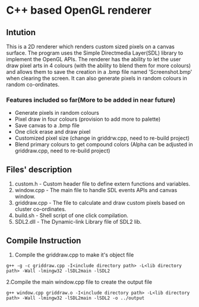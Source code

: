 # C++ based OpenGL renderer

## Intution

This is a 2D renderer which renders custom sized pixels on a canvas surface. The program uses the Simple Directmedia Layer(SDL) library to implement the OpenGL APIs. The renderer has the ability to let the user draw pixel arts in 4 colours (with the ability to blend them for more colours) and allows them to save the creation in a .bmp file named 'Screenshot.bmp' when clearing the screen. It can also generate pixels in random colours in random co-ordinates. 

### Features included so far(More to be added in near future)

- Generate pixels in random colours
- Pixel draw in four colours (provision to add more to palette)
- Save canvas to a .bmp file
- One click erase and draw pixel
- Customized pixel size (change in griddrw.cpp, need to re-build project)
- Blend primary colours to get compound colors (Alpha can be adjusted in griddraw.cpp, need to re-build project)

## Files' description

1. custom.h - Custom header file to define extern functions and variables.
2. window.cpp - The main file to handle SDL events APIs and canvas window.
3. griddraw.cpp - The file to calculate and draw custom pixels based on cluster co-ordinates.
4. build.sh - Shell script of one click compilation.
5. SDL2.dll - The Dynamic-link Library file of SDL2 lib. 

## Compile Instruction

1. Compile the griddraw.cpp to make it's object file

 `g++ -g -c griddraw.cpp -I<include directory path> -L<lib directory path> -Wall -lmingw32 -lSDL2main -lSDL2`

2.Compile the main window.cpp file to create the output file

 `g++ window.cpp griddraw.o -I<include directory path> -L<lib directory path> -Wall -lmingw32 -lSDL2main -lSDL2 -o ../output`
